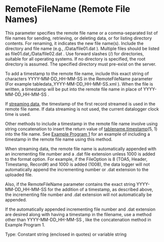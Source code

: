 # RemoteFileName (Remote File Names)

This parameter specifies the remote file name or a comma-separated list of file names for sending, retrieving, or deleting data, or for listing directory contents. For renaming, it indicates the new file name(s). Include the directory and file name (e.g., /Data/file01.dat ). Multiple files should be listed as file01.dat,/Data/file02.dat . Use forward slashes (/) for directories, suitable for all operating systems. If no directory is specified, the root directory is assumed. The specified directory must pre-exist on the server.

To add a timestamp to the remote file name, include this exact string of characters YYYY-MM-DD_HH-MM-SS in the RemoteFileName parameter (For example tabledata_YYYY-MM-DD_HH-MM-SS.xml ). When the file is written, a timestamp will be put into the remote file name in place of YYYY-MM-DD_HH-MM-SS .

If [streaming data](../Instructions/ftpclient.md#Streaming), the timestamp of the first record streamed is used in the remote file name. If data streaming is not used, the current datalogger clock time is used.

Other methods to include a timestamp in the remote file name involve using string concatenation to insert the return value of [tablename.timestamp](../Instructions/tablenametimestamp.md)(5, 1) into the file name. See [Example Program 1](../Instructions/ftpclient.md#Example1) for an example of including a timestamp in the remote file name using this method.

When streaming data, the remote file name is automatically appended with an incrementing file number and a .dat file extension unless 1000 is added to the format option. For example, if the FileOption is 8 (TOA5, Header, Timestamp, Record#) and 1000 is added (1008), the data logger will not automatically append the incrementing number or .dat extension to the uploaded file.

Also, if the RemoteFileName parameter contains the exact string YYYY-MM-DD_HH-MM-SS for the addition of a timestamp, as described above, the incrementing file number and .dat extension will not automatically be appended.

If the automatically appended incrementing file number and .dat extension are desired along with having a timestamp in the filename, use a method other than YYYY-MM-DD_HH-MM-SS , like the concatenation method in Example Program 1.

Type: Constant string (enclosed in quotes) or variable string
